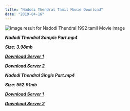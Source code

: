 ```yaml
---
title: "Nadodi Thendral Tamil Movie Download"
date: "2019-04-16"
---
```


![Image result for Nadodi Thendral 1992 tamil Movie image](https://images-na.ssl-images-amazon.com/images/I/91Y{001906e6a029aa7b73d4a7534ffe44de21d3d443868dbd2fabdf209edab59abd}2B8TGu6ML._SY606_.jpg)

**_Nadodi Thendral Sample Part.mp4_**

**_Size: 3.98mb_**

**_[Download Server 1](http://b2.wetransfer.vip/files/{001906e6a029aa7b73d4a7534ffe44de21d3d443868dbd2fabdf209edab59abd}20Actor{001906e6a029aa7b73d4a7534ffe44de21d3d443868dbd2fabdf209edab59abd}20Hits{001906e6a029aa7b73d4a7534ffe44de21d3d443868dbd2fabdf209edab59abd}20Collection/Karthik{001906e6a029aa7b73d4a7534ffe44de21d3d443868dbd2fabdf209edab59abd}20Movies{001906e6a029aa7b73d4a7534ffe44de21d3d443868dbd2fabdf209edab59abd}20Collections/Nadodi{001906e6a029aa7b73d4a7534ffe44de21d3d443868dbd2fabdf209edab59abd}20Thendral{001906e6a029aa7b73d4a7534ffe44de21d3d443868dbd2fabdf209edab59abd}20(1992)/Nadodi{001906e6a029aa7b73d4a7534ffe44de21d3d443868dbd2fabdf209edab59abd}20Thendral{001906e6a029aa7b73d4a7534ffe44de21d3d443868dbd2fabdf209edab59abd}20{001906e6a029aa7b73d4a7534ffe44de21d3d443868dbd2fabdf209edab59abd}20Sample{001906e6a029aa7b73d4a7534ffe44de21d3d443868dbd2fabdf209edab59abd}20HD.mp4)_**

**_[Download Server 2](http://b2.wetransfer.vip/files/{001906e6a029aa7b73d4a7534ffe44de21d3d443868dbd2fabdf209edab59abd}20Actor{001906e6a029aa7b73d4a7534ffe44de21d3d443868dbd2fabdf209edab59abd}20Hits{001906e6a029aa7b73d4a7534ffe44de21d3d443868dbd2fabdf209edab59abd}20Collection/Karthik{001906e6a029aa7b73d4a7534ffe44de21d3d443868dbd2fabdf209edab59abd}20Movies{001906e6a029aa7b73d4a7534ffe44de21d3d443868dbd2fabdf209edab59abd}20Collections/Nadodi{001906e6a029aa7b73d4a7534ffe44de21d3d443868dbd2fabdf209edab59abd}20Thendral{001906e6a029aa7b73d4a7534ffe44de21d3d443868dbd2fabdf209edab59abd}20(1992)/Nadodi{001906e6a029aa7b73d4a7534ffe44de21d3d443868dbd2fabdf209edab59abd}20Thendral{001906e6a029aa7b73d4a7534ffe44de21d3d443868dbd2fabdf209edab59abd}20{001906e6a029aa7b73d4a7534ffe44de21d3d443868dbd2fabdf209edab59abd}20Sample{001906e6a029aa7b73d4a7534ffe44de21d3d443868dbd2fabdf209edab59abd}20HD.mp4)_**

**_Nadodi Thendral Single Part.mp4_**

**_Size: 552.91mb_**

**_[Download Server 1](http://b2.wetransfer.vip/files/{001906e6a029aa7b73d4a7534ffe44de21d3d443868dbd2fabdf209edab59abd}20Actor{001906e6a029aa7b73d4a7534ffe44de21d3d443868dbd2fabdf209edab59abd}20Hits{001906e6a029aa7b73d4a7534ffe44de21d3d443868dbd2fabdf209edab59abd}20Collection/Karthik{001906e6a029aa7b73d4a7534ffe44de21d3d443868dbd2fabdf209edab59abd}20Movies{001906e6a029aa7b73d4a7534ffe44de21d3d443868dbd2fabdf209edab59abd}20Collections/Nadodi{001906e6a029aa7b73d4a7534ffe44de21d3d443868dbd2fabdf209edab59abd}20Thendral{001906e6a029aa7b73d4a7534ffe44de21d3d443868dbd2fabdf209edab59abd}20(1992)/Nadodi{001906e6a029aa7b73d4a7534ffe44de21d3d443868dbd2fabdf209edab59abd}20Thendral{001906e6a029aa7b73d4a7534ffe44de21d3d443868dbd2fabdf209edab59abd}20{001906e6a029aa7b73d4a7534ffe44de21d3d443868dbd2fabdf209edab59abd}20Single{001906e6a029aa7b73d4a7534ffe44de21d3d443868dbd2fabdf209edab59abd}20Part{001906e6a029aa7b73d4a7534ffe44de21d3d443868dbd2fabdf209edab59abd}20HD.mp4)_**

**_[Download Server 2](http://b2.wetransfer.vip/files/{001906e6a029aa7b73d4a7534ffe44de21d3d443868dbd2fabdf209edab59abd}20Actor{001906e6a029aa7b73d4a7534ffe44de21d3d443868dbd2fabdf209edab59abd}20Hits{001906e6a029aa7b73d4a7534ffe44de21d3d443868dbd2fabdf209edab59abd}20Collection/Karthik{001906e6a029aa7b73d4a7534ffe44de21d3d443868dbd2fabdf209edab59abd}20Movies{001906e6a029aa7b73d4a7534ffe44de21d3d443868dbd2fabdf209edab59abd}20Collections/Nadodi{001906e6a029aa7b73d4a7534ffe44de21d3d443868dbd2fabdf209edab59abd}20Thendral{001906e6a029aa7b73d4a7534ffe44de21d3d443868dbd2fabdf209edab59abd}20(1992)/Nadodi{001906e6a029aa7b73d4a7534ffe44de21d3d443868dbd2fabdf209edab59abd}20Thendral{001906e6a029aa7b73d4a7534ffe44de21d3d443868dbd2fabdf209edab59abd}20{001906e6a029aa7b73d4a7534ffe44de21d3d443868dbd2fabdf209edab59abd}20Single{001906e6a029aa7b73d4a7534ffe44de21d3d443868dbd2fabdf209edab59abd}20Part{001906e6a029aa7b73d4a7534ffe44de21d3d443868dbd2fabdf209edab59abd}20HD.mp4)_**

